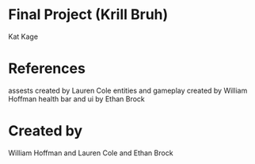 # Final Project (Krill Bruh)

Kat Kage

# References

assests created by Lauren Cole
entities and gameplay created by William Hoffman
health bar and ui by Ethan Brock

# Created by 

William Hoffman and Lauren Cole and Ethan Brock
